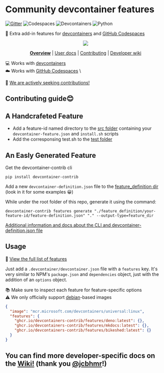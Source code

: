 # Community devcontainer features

[![Gitter](https://img.shields.io/gitter/room/devcontainers-contrib/community?style=for-the-badge&logo=appveyor)](https://gitter.im/devcontainers-contrib/community)
![Codespaces](https://img.shields.io/static/v1?style=for-the-badge&message=Codespaces&color=181717&logo=GitHub&logoColor=FFFFFF&label=)
![Devcontainers](https://img.shields.io/static/v1?style=for-the-badge&message=Devcontainers&color=2496ED&logo=Docker&logoColor=FFFFFF&label=)
![Python](https://img.shields.io/static/v1?style=for-the-badge&message=Python&color=3776AB&logo=Python&logoColor=FFFFFF&label=)

🐳 Extra add-in features for
[devcontainers](https://code.visualstudio.com/docs/devcontainers/containers) and
[GitHub Codespaces](https://github.com/features/codespaces)

<div align="center">

![](https://i.imgur.com/W7t3YsC.png)

**[Overview](https://github.com/devcontainers-contrib/features#readme)** |
[User docs](https://github.com/devcontainers-contrib/features#usage) |
[Contributing](https://github.com/devcontainers-contrib/features/blob/main/CONTRIBUTING.md)
| [Developer wiki](https://github.com/devcontainers-contrib/features/wiki)

</div>

💻 Works with
[devcontainers](https://code.visualstudio.com/docs/devcontainers/containers) \
☁️ Works with [GitHub Codespaces](https://github.com/features/codespaces) \

📢 [We are actively seeking contributions!](CONTRIBUTING.md)


## Contributing guide😊

## A Handcrafeted Feature

- Add a feature-id named directory to the [src folder](src/) containing  your `devcontainer-feature.json` and `install.sh` scripts
- Add the corresponsing test.sh to the [test folder](tests/)

## An Easly Generated Feature

Get the devcontainer-contrib cli 
```shell 
pip install devcontainer-contrib
```

Add a new `devcontainer-definition.json` file to the [feature_definition dir](feature_definitions/) (look in it for some examples 😀)

While under the root folder of this repo, generate it using the command:
```shell
devcontainer-contrib features generate "./feature_definition/your-feature-id/feature-definition.json" "." --output-type=feature_dir
```

[Additional information and docs about the CLI and devcontainer-definition.json file](https://github.com/devcontainers-contrib/cli#readme)


## Usage


📄 [View the full list of features](src/)

Just add a `.devcontainer/devcontainer.json` file with a `features` key. It's
very similar to NPM's `package.json` and `dependencies` object, just with the
addition of an `options` object.

📚 Make sure to inspect each feature for feature-specific options \
⚠️ We only officially support [debian](https://hub.docker.com/_/debian)-based images

```json
{
  "image": "mcr.microsoft.com/devcontainers/universal:linux",
  "features": {
    "ghcr.io/devcontainers-contrib/features/deno:latest": {},
    "ghcr.io/devcontainers-contrib/features/mkdocs:latest": {},
    "ghcr.io/devcontainers-contrib/features/bikeshed:latest": {}
  }
}
```

## You can find more developer-specific docs on the [Wiki!](https://github.com/devcontainers-contrib/features/wiki) (thank you [@jcbhmr](https://github.com/jcbhmr)!)
